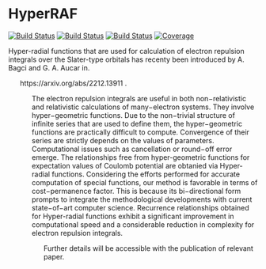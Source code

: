 # HyperRAF

[![Build Status](https://github.com/abagciphys/HyperRF.jl/actions/workflows/CI.yml/badge.svg?branch=main)](https://github.com/abagciphys/HyperRAF.jl/actions/workflows/CI.yml?query=branch%3Amain)
[![Build Status](https://travis-ci.com/abagciphys/HyperRF.jl.svg?branch=main)](https://travis-ci.com/abagciphys/HyperRAF.jl)
[![Build Status](https://ci.appveyor.com/api/projects/status/github/abagciphys/HyperRF.jl?svg=true)](https://ci.appveyor.com/project/abagciphys/HyperRAF-jl)
[![Coverage](https://codecov.io/gh/abagciphys/HyperRF.jl/branch/main/graph/badge.svg)](https://codecov.io/gh/abagciphys/HyperRAF.jl)

Hyper-radial functions that are used for calculation of electron repulsion integrals over the Slater-type orbitals has recenty been introduced by A. Bagci and G. A. Aucar in.
<ul> 
https://arxiv.org/abs/2212.13911 .
<ul>
The electron repulsion integrals are useful in both non−relativistic and relativistic calculations of many−electron systems. They involve hyper−geometric functions. Due to the non−trivial structure of infinite series that are used to define them, the hyper−geometric functions are practically difficult to compute. Convergence of their series are strictly depends on the values of parameters. Computational issues such as cancellation or round−off error emerge. The relationships free from hyper-geometric functions for expectation values of Coulomb potential are obtanied via Hyper-radial functions. Considering the efforts performed for accurate computation of special functions, our method is favorable in terms of cost−permanence factor. This is because its bi−directional form prompts to integrate the methodological developments with current state−of−art computer science. Recurrence relationships obtained for Hyper-radial functions exhibit a significant improvement in computational speed and a considerable reduction in complexity for electron repulsion integrals.
<ul>
Further details will be accessible with the publication of relevant paper.
